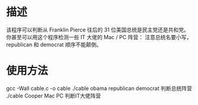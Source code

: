 # 描述
该程序可以判断从 Franklin Pierce 往后的 31 位美国总统是民主党还是共和党。
你甚至可以用这个程序检测一些 IT 大佬的 Mac / PC 阵营：
注意总统名要小写，republican 和 democrat 顺序不能颠倒。

# 使用方法
gcc -Wall cable.c -o cable 
./cable obama republican democrat 判断总统阵营
./cable Cooper Mac PC             判断IT大佬阵营